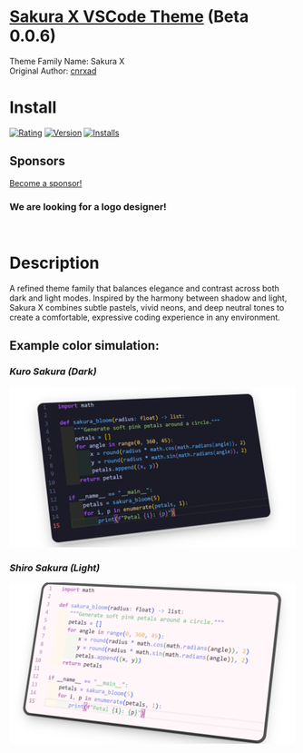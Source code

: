 # [Sakura X VSCode Theme](https://marketplace.visualstudio.com/items?itemName=cnrxad.sakura-x) (Beta 0.0.6)

Theme Family Name: Sakura X<br>
Original Author: [cnrxad](https://github.com/cnrxad)

# Install 
[![Rating](https://vsmarketplacebadges.dev/rating-star/cnrxad.sakura-x.png)](https://marketplace.visualstudio.com/items?itemName=cnrxad.sakura-x)
[![Version](https://vsmarketplacebadges.dev/version/cnrxad.sakura-x.png)](https://marketplace.visualstudio.com/items?itemName=cnrxad.sakura-x)
[![Installs](https://vsmarketplacebadges.dev/installs/cnrxad.sakura-x.png)](https://marketplace.visualstudio.com/items?itemName=cnrxad.sakura-x)

## Sponsors
[Become a sponsor!](mailto:cnrxad@gmail.com?subject=Sakura%20X%20Sponsor%20Request)

### We are looking for a logo designer!
<br>

# Description

A refined theme family that balances elegance and contrast across both dark and light modes. Inspired by the harmony between shadow and light, Sakura X combines subtle pastels, vivid neons, and deep neutral tones to create a comfortable, expressive coding experience in any environment.


## Example color simulation:

### _Kuro Sakura (Dark)_
<img src="assets/dark_514_1x_shots_so.png" alt="Kuro Sakura: Previsualization" width="max"/>

### _Shiro Sakura (Light)_
<img src="assets/light_962_1x_shots_so.png" alt="Shiro Sakura: Previsualization" width="max"/>
